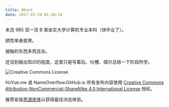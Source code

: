 ```yaml
---
title: About
date: 2017-03-29 01:38:14
---
```


末流 985 双一流 B 类坐实大学计算机专业本科（快毕业了）。

顺性单身直男。

接触的东西多而且杂。

还没到输出知识的程度，这里只是写着玩、吐槽、偶尔总结一下阶段所学。

<img alt="Creative Commons License" style="border-width:0" src="https://i.creativecommons.org/l/by-nc-sa/4.0/80x15.png" />

HcYue.me 或 NameOverflow.GitHub.io 所有发布内容使用 <a rel="license" href="http://creativecommons.org/licenses/by-nc-sa/4.0/">Creative Commons Attribution-NonCommercial-ShareAlike 4.0 International License</a> 授权。

推荐安装[思源宋体](https://github.com/adobe-fonts/source-han-serif)以获得最佳浏览体验。
